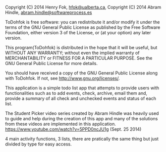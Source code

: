 Copyright (C) 2014 Henry Fok, hfok@ualberta.ca, 
Copyright (C) 2014 Abram Hindle, abram.hindle@softwareprocess.es

ToDohfok is free software: you can redistribute it and/or modify it under the terms of the GNU General Public License as published by the Free Software Foundation, either version 3 of the License, or (at your option) any later version.

This program(ToDohfok) is distributed in the hope that it will be useful, but WITHOUT ANY WARRANTY; without even the implied warranty of MERCHANTABILITY or FITNESS FOR A PARTICULAR PURPOSE. See the GNU General Public License for more details.

You should have received a copy of the GNU General Public License along with ToDohfok. If not, see http://www.gnu.org/licenses/.

This application is a simple todo list app that attempts to provide users with functionalities such as to add events, check, archive, email them and, provide a summary of all check and unchecked events and status of each list.

The Student Picker video series created by Abram Hindle was heavily used to guide and help during the creation of this app and many of the solutions from these videos are implemented in this application. https://www.youtube.com/watch?v=5PPD0ncJU1g (Sept. 25 2014)

4 main activity functions, 3 lists, there are pratically the same thing but just divided by type for easy access. 
